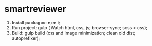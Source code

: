 # smartreviewer

1. Install packages: npm i;
2. Run project: gulp ( Watch html, css, js; browser-sync; scss > css);
3. Build: gulp build (css and image minimization; clean old dist; autoprefixer);
